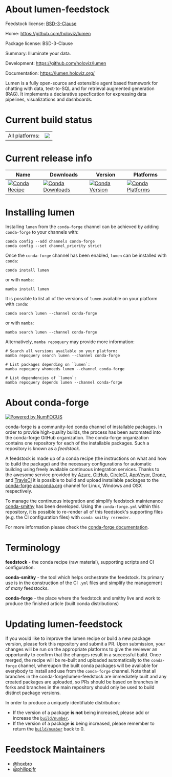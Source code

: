 About lumen-feedstock
=====================

Feedstock license: [BSD-3-Clause](https://github.com/conda-forge/lumen-feedstock/blob/main/LICENSE.txt)

Home: https://github.com/holoviz/lumen

Package license: BSD-3-Clause

Summary: Illuminate your data.

Development: https://github.com/holoviz/lumen

Documentation: https://lumen.holoviz.org/

Lumen is a fully open-source and extensible agent based framework
for chatting with data, text-to-SQL and for retrieval augmented
generation (RAG). It implements a declarative specfication for
expressing data pipelines, visualizations and dashboards.


Current build status
====================


<table><tr><td>All platforms:</td>
    <td>
      <a href="https://dev.azure.com/conda-forge/feedstock-builds/_build/latest?definitionId=17386&branchName=main">
        <img src="https://dev.azure.com/conda-forge/feedstock-builds/_apis/build/status/lumen-feedstock?branchName=main">
      </a>
    </td>
  </tr>
</table>

Current release info
====================

| Name | Downloads | Version | Platforms |
| --- | --- | --- | --- |
| [![Conda Recipe](https://img.shields.io/badge/recipe-lumen-green.svg)](https://anaconda.org/conda-forge/lumen) | [![Conda Downloads](https://img.shields.io/conda/dn/conda-forge/lumen.svg)](https://anaconda.org/conda-forge/lumen) | [![Conda Version](https://img.shields.io/conda/vn/conda-forge/lumen.svg)](https://anaconda.org/conda-forge/lumen) | [![Conda Platforms](https://img.shields.io/conda/pn/conda-forge/lumen.svg)](https://anaconda.org/conda-forge/lumen) |

Installing lumen
================

Installing `lumen` from the `conda-forge` channel can be achieved by adding `conda-forge` to your channels with:

```
conda config --add channels conda-forge
conda config --set channel_priority strict
```

Once the `conda-forge` channel has been enabled, `lumen` can be installed with `conda`:

```
conda install lumen
```

or with `mamba`:

```
mamba install lumen
```

It is possible to list all of the versions of `lumen` available on your platform with `conda`:

```
conda search lumen --channel conda-forge
```

or with `mamba`:

```
mamba search lumen --channel conda-forge
```

Alternatively, `mamba repoquery` may provide more information:

```
# Search all versions available on your platform:
mamba repoquery search lumen --channel conda-forge

# List packages depending on `lumen`:
mamba repoquery whoneeds lumen --channel conda-forge

# List dependencies of `lumen`:
mamba repoquery depends lumen --channel conda-forge
```


About conda-forge
=================

[![Powered by
NumFOCUS](https://img.shields.io/badge/powered%20by-NumFOCUS-orange.svg?style=flat&colorA=E1523D&colorB=007D8A)](https://numfocus.org)

conda-forge is a community-led conda channel of installable packages.
In order to provide high-quality builds, the process has been automated into the
conda-forge GitHub organization. The conda-forge organization contains one repository
for each of the installable packages. Such a repository is known as a *feedstock*.

A feedstock is made up of a conda recipe (the instructions on what and how to build
the package) and the necessary configurations for automatic building using freely
available continuous integration services. Thanks to the awesome service provided by
[Azure](https://azure.microsoft.com/en-us/services/devops/), [GitHub](https://github.com/),
[CircleCI](https://circleci.com/), [AppVeyor](https://www.appveyor.com/),
[Drone](https://cloud.drone.io/welcome), and [TravisCI](https://travis-ci.com/)
it is possible to build and upload installable packages to the
[conda-forge](https://anaconda.org/conda-forge) [anaconda.org](https://anaconda.org/)
channel for Linux, Windows and OSX respectively.

To manage the continuous integration and simplify feedstock maintenance
[conda-smithy](https://github.com/conda-forge/conda-smithy) has been developed.
Using the ``conda-forge.yml`` within this repository, it is possible to re-render all of
this feedstock's supporting files (e.g. the CI configuration files) with ``conda smithy rerender``.

For more information please check the [conda-forge documentation](https://conda-forge.org/docs/).

Terminology
===========

**feedstock** - the conda recipe (raw material), supporting scripts and CI configuration.

**conda-smithy** - the tool which helps orchestrate the feedstock.
                   Its primary use is in the construction of the CI ``.yml`` files
                   and simplify the management of *many* feedstocks.

**conda-forge** - the place where the feedstock and smithy live and work to
                  produce the finished article (built conda distributions)


Updating lumen-feedstock
========================

If you would like to improve the lumen recipe or build a new
package version, please fork this repository and submit a PR. Upon submission,
your changes will be run on the appropriate platforms to give the reviewer an
opportunity to confirm that the changes result in a successful build. Once
merged, the recipe will be re-built and uploaded automatically to the
`conda-forge` channel, whereupon the built conda packages will be available for
everybody to install and use from the `conda-forge` channel.
Note that all branches in the conda-forge/lumen-feedstock are
immediately built and any created packages are uploaded, so PRs should be based
on branches in forks and branches in the main repository should only be used to
build distinct package versions.

In order to produce a uniquely identifiable distribution:
 * If the version of a package **is not** being increased, please add or increase
   the [``build/number``](https://docs.conda.io/projects/conda-build/en/latest/resources/define-metadata.html#build-number-and-string).
 * If the version of a package **is** being increased, please remember to return
   the [``build/number``](https://docs.conda.io/projects/conda-build/en/latest/resources/define-metadata.html#build-number-and-string)
   back to 0.

Feedstock Maintainers
=====================

* [@hoxbro](https://github.com/hoxbro/)
* [@philippjfr](https://github.com/philippjfr/)

